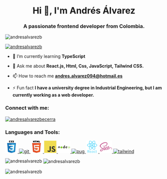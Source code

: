 <h1 align="center">Hi 👋, I'm Andrés Álvarez</h1>
<h3 align="center">A passionate frontend developer from Colombia.</h3>

<p align="left"> <img src="https://komarev.com/ghpvc/?username=andresalvarezb&label=Profile%20views&color=0e75b6&style=flat" alt="andresalvarezb" /> </p>

<p align="left"> <a href="https://github.com/ryo-ma/github-profile-trophy"><img src="https://github-profile-trophy.vercel.app/?username=andresalvarezb" alt="andresalvarezb" /></a> </p>

- 🌱 I’m currently learning **TypeScript**

- 💬 Ask me about **React.js, Html, Css, JavaScript, Tailwind CSS.**

- 📫 How to reach me **andres.alvarez094@hotmail.es**

- ⚡ Fun fact **I have a university degree in Industrial Engineering, but I am currently working as a web developer.**

<h3 align="left">Connect with me:</h3>
<p align="left">
<a href="https://linkedin.com/in/andresalvarezbecerra" target="blank"><img align="center" src="https://raw.githubusercontent.com/rahuldkjain/github-profile-readme-generator/master/src/images/icons/Social/linked-in-alt.svg" alt="andresalvarezbecerra" height="30" width="40" /></a>
</p>

<h3 align="left">Languages and Tools:</h3>
<p align="left"> <a href="https://www.w3schools.com/css/" target="_blank"> <img src="https://raw.githubusercontent.com/devicons/devicon/master/icons/css3/css3-original-wordmark.svg" alt="css3" width="40" height="40"/> </a> <a href="https://git-scm.com/" target="_blank"> <img src="https://www.vectorlogo.zone/logos/git-scm/git-scm-icon.svg" alt="git" width="40" height="40"/> </a> <a href="https://www.w3.org/html/" target="_blank"> <img src="https://raw.githubusercontent.com/devicons/devicon/master/icons/html5/html5-original-wordmark.svg" alt="html5" width="40" height="40"/> </a> <a href="https://developer.mozilla.org/en-US/docs/Web/JavaScript" target="_blank"> <img src="https://raw.githubusercontent.com/devicons/devicon/master/icons/javascript/javascript-original.svg" alt="javascript" width="40" height="40"/> </a> <a href="https://nodejs.org" target="_blank"> <img src="https://raw.githubusercontent.com/devicons/devicon/master/icons/nodejs/nodejs-original-wordmark.svg" alt="nodejs" width="40" height="40"/> </a> <a href="https://pugjs.org" target="_blank"> <img src="https://cdn.worldvectorlogo.com/logos/pug.svg" alt="pug" width="40" height="40"/> </a> <a href="https://reactjs.org/" target="_blank"> <img src="https://raw.githubusercontent.com/devicons/devicon/master/icons/react/react-original-wordmark.svg" alt="react" width="40" height="40"/> </a> <a href="https://sass-lang.com" target="_blank"> <img src="https://raw.githubusercontent.com/devicons/devicon/master/icons/sass/sass-original.svg" alt="sass" width="40" height="40"/> </a> <a href="https://tailwindcss.com/" target="_blank"> <img src="https://www.vectorlogo.zone/logos/tailwindcss/tailwindcss-icon.svg" alt="tailwind" width="40" height="40"/> </a> </p>

<p><img align="left" src="https://github-readme-stats.vercel.app/api/top-langs?username=andresalvarezb&show_icons=true&locale=en&layout=compact" alt="andresalvarezb" /></p>

<p>&nbsp;<img align="center" src="https://github-readme-stats.vercel.app/api?username=andresalvarezb&show_icons=true&locale=en" alt="andresalvarezb" /></p>

<p><img align="center" src="https://github-readme-streak-stats.herokuapp.com/?user=andresalvarezb&" alt="andresalvarezb" /></p>

